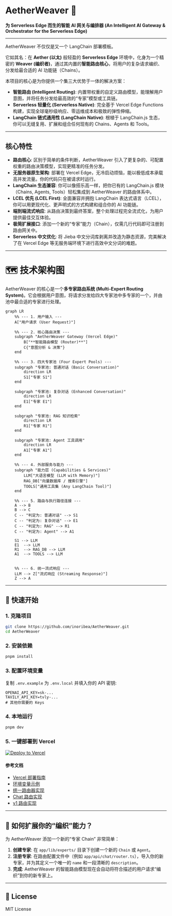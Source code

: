 # AetherWeaver 🧶

**为 Serverless Edge 而生的智能 AI 网关与编排器 (An Intelligent AI Gateway & Orchestrator for the Serverless Edge)**

---

AetherWeaver 不仅仅是又一个 LangChain 部署模板。

它如其名：在 **Aether (以太)** 般轻盈的 **Serverless Edge** 环境中，化身为一个精密的 **Weaver (编织者)**，通过其内置的**智能路由核心**，将用户的复杂请求编织、分发给最合适的 AI 功能链（Chains）。

本项目的核心是为你提供一个集三大优势于一体的解决方案：
- **智能路由 (Intelligent Routing)**: 内置带权重的自定义路由模型，能理解用户意图，并将任务分发给最高效的“专家”模型或工具链。
- **Serverless 轻量化 (Serverless Native)**: 完全基于 Vercel Edge Functions 构建，实现全球毫秒级响应、零运维成本和极致的弹性伸缩。
- **LangChain 链式通用性 (LangChain Native)**: 根植于 LangChain.js 生态，你可以无缝复用、扩展和组合任何现有的 Chains、Agents 和 Tools。

---

## 核心特性

- **路由核心**: 区别于简单的条件判断，AetherWeaver 引入了更复杂的、可配置权重的路由决策模型，实现更精准的任务分发。
- **无服务器原生架构**: 部署在 Vercel Edge，无冷启动烦恼，能以极低成本承载高并发流量。你的代码只在被请求时运行。
- **LangChain 生态兼容**: 你可以像搭乐高一样，把你已有的 LangChain.js 模块（Chains, Agents, Tools）轻松集成到 AetherWeaver 的路由体系中。
- **LCEL 优先 (LCEL First)**: 全面兼容并拥抱 LangChain 表达式语言（LCEL），你可以用更现代化、更声明式的方式构建和组合你的 AI 功能链。
- **端到端流式响应**: 从路由决策到最终答案，整个处理过程完全流式化，为用户提供最佳交互体验。
- **极简扩展接口**: 添加一个新的“专家”能力（Chain），仅需几行代码即可注册到路由网关中。
- **Serverless 中文优化**: 将 Jieba 中文分词库剥离并改造为静态资源，完美解决了在 Vercel Edge 等无服务端环境下进行高效中文分词的难题。

---

# 🗺️ 技术架构图

AetherWeaver 的核心是一个**多专家路由系统 (Multi-Expert Routing System)**。它会根据用户意图，将请求分发给四大专家池中多专家的一个，并由池中最合适的专家进行处理。

```mermaid
graph LR
    %% --- 1. 用户输入 ---
    A["用户请求 (User Request)"]

    %% --- 2. 核心路由决策 ---
    subgraph "AetherWeaver Gateway (Vercel Edge)"
        B["**智能路由模型 (Router)**"]
        C{"意图分析 & 决策"}
    end

    %% --- 3. 四大专家池 (Four Expert Pools) ---
    subgraph "专家池: 普通对话 (Basic Conversation)"
        direction LR
        S1["专家 S1"]
    end

    subgraph "专家池: 复杂对话 (Enhanced Conversation)"
        direction LR
        E1["专家 E1"]
    end

    subgraph "专家池: RAG 知识检索"
        direction LR
        R1["专家 R1"]
    end

    subgraph "专家池: Agent 工具调用"
        direction LR
        A1["专家 A1"]
    end

    %% --- 4. 外部服务与能力 ---
    subgraph "能力层 (Capabilities & Services)"
        LLM["大语言模型 (LLM with Memory)"]
        RAG_DB["向量数据库 / 搜索引擎"]
        TOOLS["通用工具集 (Any LangChain Tool)"]
    end

    %% --- 5. 路由与执行路径连接 ---
    A --> B
    B --> C
    C -- "判定为: 普通对话" --> S1
    C -- "判定为: 复杂对话" --> E1
    C -- "判定为: RAG" --> R1
    C -- "判定为: Agent" --> A1

    S1 --> LLM
    E1  --> LLM
    R1  --> RAG_DB --> LLM
    A1  --> TOOLS --> LLM


    %% --- 6. 统一流式响应 ---
    LLM --> Z["流式响应 (Streaming Response)"]
    Z --> A
```
---

## 🚀 快速开始

### 1. 克隆项目
```bash
git clone https://github.com/inoribea/AetherWeaver.git
cd AetherWeaver
```

### 2. 安装依赖
```bash
pnpm install
```

### 3. 配置环境变量
复制 `.env.example` 为 `.env.local` 并填入你的 API 密钥:
```env
OPENAI_API_KEY=sk-...
TAVILY_API_KEY=tvly-...
# 其他你需要的 Keys
```

### 4. 本地运行
```bash
pnpm dev
```

### 5. 一键部署到 Vercel
[
![Deploy to Vercel](https://vercel.com/button)
](https://vercel.com/new/clone?repository-url=https%3A%2F%2Fgithub.com%2Finoribea%2FAetherWeaver&project-name=aetherweaver&repository-name=aetherweaver)

#### 参考文档

- [Vercel 部署指南](docs/vercel_deployment_guide.md)
- [环境变量示例](.env.example)
- [统一路由器实现](utils/unified-router.ts)
- [Chat 路由实现](/api/chat/route.ts)
- [v1 路由实现](app/api/v1/chat/completions/route.ts)

---

## 🔧 如何扩展你的“编织”能力？

为 AetherWeaver 添加一个新的“专家 Chain” 非常简单：

1.  **创建专家**: 在 `app/lib/experts/` 目录下创建一个新的 `Chain` 或 `Agent`。
2.  **注册专家**: 在路由配置文件中（例如 `app/api/chat/router.ts`），导入你的新专家，并为其定义一个唯一的 `name` 和一段清晰的 `description`。
3.  **完成**: AetherWeaver 的智能路由模型现在会自动将符合描述的用户请求“编织”到你的新专家上。

---

## 📜 License
MIT License
